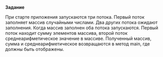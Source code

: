 **Задание**

При старте приложения запускаются три потока. Первый поток заполняет массив
случайными числами. Два других потока ожидают заполнения. Когда массив
заполнен оба потока запускаются. Первый поток находит сумму элементов массива,
второй поток среднеарифметическое значение в массиве. Полученный массив, сумма
и среднеарифметическое возвращаются в метод main, где должны
быть отображены.